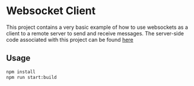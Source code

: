 # Websocket Client

This project contains a very basic example of how to use websockets as a client to a remote server to send and receive messages.
The server-side code associated with this project can be found [here](https://github.com/jolafreniere/websocket-server-example/)

## Usage

```sh
npm install
npm run start:build
```

